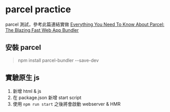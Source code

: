 # parcel practice
parcel 測試，參考此篇連結實做
[Everything You Need To Know About Parcel: The Blazing Fast Web App Bundler](https://medium.freecodecamp.org/all-you-need-to-know-about-parcel-dbe151b70082)

## 安裝 parcel
> npm install parcel-bundler --save-dev

## 實驗原生 js
1. 新增 html & js
2. 在 package.json 新增 start script
3. 使用 `npm run start` 之後將會啟動 webserver & HMR